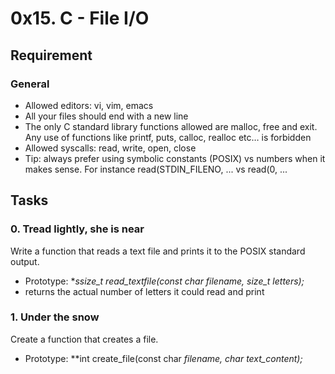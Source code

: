 # 0x15. C - File I/O

## Requirement

### General

- Allowed editors: vi, vim, emacs
- All your files should end with a new line
- The only C standard library functions allowed are malloc, free and exit. Any use of functions like printf, puts, calloc, realloc etc… is forbidden
- Allowed syscalls: read, write, open, close
- Tip: always prefer using symbolic constants (POSIX) vs numbers when it makes sense. For instance read(STDIN_FILENO, ... vs read(0, ...

## Tasks

### 0. Tread lightly, she is near

Write a function that reads a text file and prints it to the POSIX standard output.

- Prototype: **ssize_t read_textfile(const char *filename, size_t letters);**
- returns the actual number of letters it could read and print

### 1. Under the snow

Create a function that creates a file.

- Prototype: **int create_file(const char *filename, char *text_content);**

